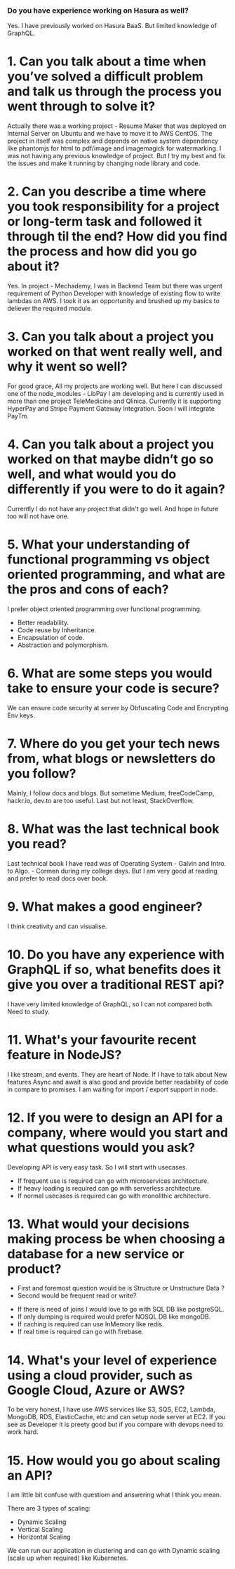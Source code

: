 ### Do you have experience working on Hasura as well? ###
Yes. I have previously worked on Hasura BaaS. But limited knowledge of GraphQL. 

# 1. Can you talk about a time when you’ve solved a difficult problem and talk us through the process you went through to solve it? #

Actually there was a working project - Resume Maker that was deployed on Internal Server on Ubuntu and we have to move it to AWS CentOS. The project in itself was complex and depends on native system dependency like phantomjs for html to pdf/image and imagemagick for watermarking. I was not having any previous knowledge of project. But I try my best and fix the issues and make it running by changing node library and code. 

# 2. Can you describe a time where you took responsibility for a project or long-term task and followed it through til the end? How did you find the process and how did you go about it? #

Yes. In project - Mechademy, I was in Backend Team but there was urgent requirement of Python Developer with knowledge of existing flow to write lambdas on AWS. I took it as an opportunity and brushed up my basics to deliever the required module. 

# 3. Can you talk about a project you worked on that went really well, and why it went so well? #

For good grace, All my projects are working well. But here I can discussed one of the node_modules - LibPay I am developing and is currently used in more than one project TeleMedicine and Qlinica. Currently it is supporting HyperPay and Stripe Payment Gateway Integration. Soon I will integrate PayTm. 

# 4. Can you talk about a project you worked on that maybe didn’t go so well, and what would you do differently if you were to do it again? #

Currently I do not have any project that didn't go well. And hope in future too will not have one. 

# 5. What your understanding of functional programming vs object oriented programming, and what are the pros and cons of each? #

I prefer object oriented programming over functional programming.

* Better readability.
* Code reuse by Inheritance.
* Encapsulation of code.
* Abstraction and polymorphism.

# 6. What are some steps you would take to ensure your code is secure? #

We can ensure code security at server by Obfuscating Code and Encrypting Env keys.

# 7. Where do you get your tech news from, what blogs or newsletters do you follow? #

Mainly, I follow docs and blogs. But sometime Medium, freeCodeCamp, hackr.io, dev.to are too useful. Last but not least, StackOverflow. 

# 8. What was the last technical book you read? #

Last technical book I have read was of Operating System - Galvin and Intro. to Algo. - Cormen during my college days. But I am very good at reading and prefer to read docs over book.

# 9. What makes a good engineer? #

I think creativity and can visualise. 

# 10. Do you have any experience with GraphQL if so, what benefits does it give you over a traditional REST api? #

I have very limited knowledge of GraphQL, so I can not compared both. Need to study.

# 11. What's your favourite recent feature in NodeJS? #

I like stream, and events. They are heart of Node. If I have to talk about New features Async and await is also good and provide better readability of code in compare to promises. I am waiting for import / export support in node.

# 12. If you were to design an API for a company, where would you start and what questions would you ask? #

Developing API is very easy task. So I will start with usecases.

* If frequent use is required can go with microservices architecture.
* If heavy loading is required can go with serverless architecture.
* If normal usecases is required can go with monolithic architecture.

# 13. What would your decisions making process be when choosing a database for a new service or product? #

- First and foremost question would be is Structure or Unstructure Data ? 
- Second would be frequent read or write?

* If there is need of joins I would love to go with SQL DB like postgreSQL.
* If only dumping is required would prefer NOSQL DB like mongoDB.
* If caching is required can use InMemory like redis.
* If real time is required can go with firebase.

# 14. What's your level of experience using a cloud provider, such as Google Cloud, Azure or AWS? #

To be very honest, I have use AWS services like S3, SQS, EC2, Lambda, MongoDB, RDS, ElasticCache, etc and can setup node server at EC2. If you see as Developer it is preety good but if you compare with devops need to work hard.

# 15. How would you go about scaling an API? #  

I am little bit confuse with questiom and answering what I think you mean.

There are 3 types of scaling:
* Dynamic Scaling
* Vertical Scaling 
* Horizontal Scaling

We can run our application in clustering and can go with Dynamic scaling (scale up when required) like Kubernetes.

